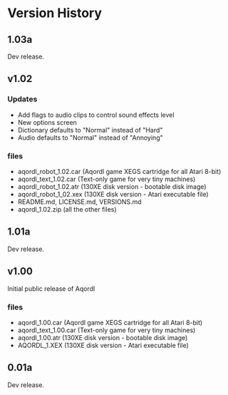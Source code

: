# Version History

## 1.03a

Dev release.

## v1.02

### Updates

- Add flags to audio clips to control sound effects level
- New options screen
- Dictionary defaults to "Normal" instead of "Hard"
- Audio defaults to "Normal" instead of "Annoying"

### files

- aqordl_robot_1.02.car     (Aqordl game XEGS cartridge for all Atari 8-bit)
- aqordl_text_1.02.car      (Text-only game for very tiny machines)
- aqordl_robot_1.02.atr     (130XE disk version - bootable disk image)
- aqordl_robot_1_02.xex     (130XE disk version - Atari executable file)
- README.md, LICENSE.md, VERSIONS.md
- aqordl_1.02.zip           (all the other files)

## 1.01a

Dev release.

## v1.00

Initial public release of Aqordl

### files

- aqordl_1.00.car       (Aqordl game XEGS cartridge for all Atari 8-bit)
- aqordl_text_1.00.car  (Text-only game for very tiny machines)
- aqordl_1.00.atr       (130XE disk version - bootable disk image)
- AQORDL_1.XEX          (130XE disk version - Atari executable file)

## 0.01a

Dev release.


